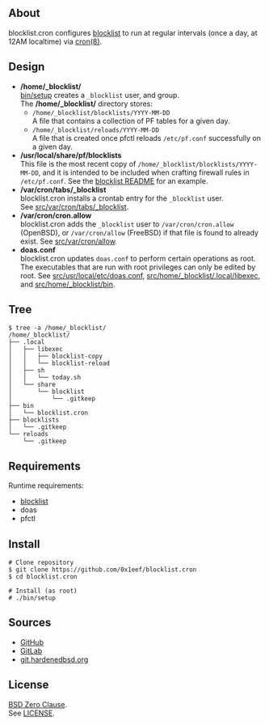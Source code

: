 ## About

blocklist.cron configures
[blocklist](https://github.com/0x1eef/blocklist#readme)
to run at regular intervals (once a day, at 12AM localtime)
via [cron(8)](https://man.freebsd.org/cgi/man.cgi?cron(8)).

## Design

* **/home/_blocklist/** <br>
  [bin/setup](bin/setup) creates a `_blocklist` user, and group. <br>
  The **/home/_blocklist/** directory stores:
    * `/home/_blocklist/blocklists/YYYY-MM-DD` <br>
    A file that contains a collection of PF tables for a given day.
    * `/home/_blocklist/reloads/YYYY-MM-DD` <br>
    A file that is created once pfctl reloads `/etc/pf.conf` successfully
    on a given day.
* **/usr/local/share/pf/blocklists** <br>
  This file is the most recent copy of `/home/_blocklist/blocklists/YYYY-MM-DD`,
  and it is intended to be included when crafting firewall rules in `/etc/pf.conf`.
  See the
  [blocklist README](https://github.com/0x1eef/blocklist#readme)
  for an example.
* **/var/cron/tabs/_blocklist** <br>
  blocklist.cron installs a crontab entry for the `_blocklist` user. <br>
  See [src/var/cron/tabs/_blocklist](src/var/cron/tabs/_blocklist).
* **/var/cron/cron.allow** <br>
  blocklist.cron adds the `_blocklist` user to `/var/cron/cron.allow` (OpenBSD),
  or `/var/cron/allow` (FreeBSD) if that file is found to already exist.
  See [src/var/cron/allow](src/var/cron/allow).
* **doas.conf** <br>
  blocklist.cron updates `doas.conf` to perform certain operations as root.
  The executables that are run with root privileges can only be edited by root.
  See [src/usr/local/etc/doas.conf](src/usr/local/etc/doas.conf),
  [src/home/_blocklist/.local/libexec](src/home/_blocklist/.local/libexec), and
  [src/home/_blocklist/bin](src/home/_blocklist/bin).

## Tree

    $ tree -a /home/_blocklist/
    /home/_blocklist/
    ├── .local
    │   ├── libexec
    │   │   ├── blocklist-copy
    │   │   └── blocklist-reload
    │   ├── sh
    │   │   └── today.sh
    │   └── share
    │       └── blocklist
    │           └── .gitkeep
    ├── bin
    │   └── blocklist.cron
    ├── blocklists
    │   └── .gitkeep
    └── reloads
        └── .gitkeep

## Requirements

Runtime requirements:

* [blocklist](https://github.com/0x1eef/blocklist#readme)
* doas
* pfctl

## Install

    # Clone repository
    $ git clone https://github.com/0x1eef/blocklist.cron
    $ cd blocklist.cron

    # Install (as root)
    # ./bin/setup

## Sources

* [GitHub](https://github.com/0x1eef/blocklist.cron)
* [GitLab](https://gitlab.com/0x1eef/blocklist.cron)
* [git.hardenedbsd.org](https://git.hardenedbsd.org/0x1eef/blocklist.cron)

## License

[BSD Zero Clause](https://choosealicense.com/licenses/0bsd/).
<br>
See [LICENSE](./LICENSE).
